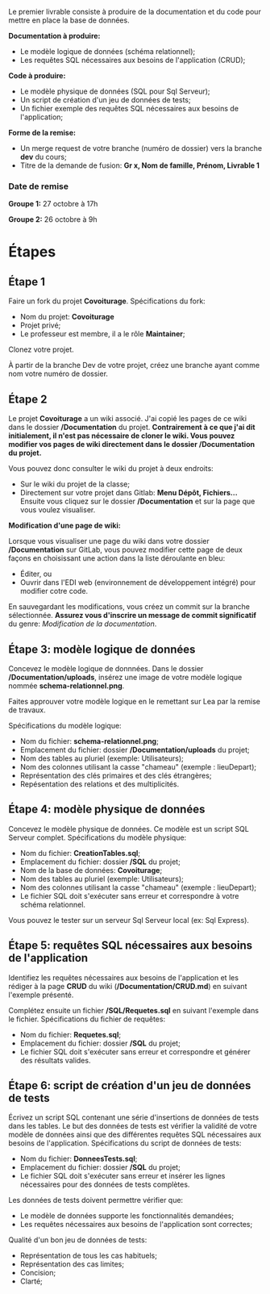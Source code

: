 Le premier livrable consiste à produire de la documentation et du code pour mettre en place la base de données.

**Documentation à produire:**

* Le modèle logique de données (schéma relationnel);
* Les requêtes SQL nécessaires aux besoins de l'application (CRUD);

**Code à produire:**

* Le modèle physique de données (SQL pour Sql Serveur);
* Un script de création d'un jeu de données de tests;
* Un fichier exemple des requêtes SQL nécessaires aux besoins de l'application;

**Forme de la remise:**

* Un merge request de votre branche (numéro de dossier) vers la branche **dev** du cours;
* Titre de la demande de fusion: **Gr x, Nom de famille, Prénom, Livrable 1**

### Date de remise

**Groupe 1:** 27 octobre à 17h

**Groupe 2:** 26 octobre à 9h

# Étapes

## Étape 1

Faire un fork du projet **Covoiturage**. Spécifications du fork:

* Nom du projet: **Covoiturage**
* Projet privé;
* Le professeur est membre, il a le rôle **Maintainer**;

Clonez votre projet.

À partir de la branche Dev de votre projet, créez une branche ayant comme nom votre numéro de dossier.

## Étape 2

Le projet **Covoiturage** a un wiki associé. J'ai copié les pages de ce wiki dans le dossier **/Documentation** du projet. **Contrairement à ce que j'ai dit initialement, il n'est pas nécessaire de cloner le wiki. Vous pouvez modifier vos pages de wiki directement dans le dossier /Documentation du projet.**

Vous pouvez donc consulter le wiki du projet à deux endroits:

* Sur le wiki du projet de la classe;
* Directement sur votre projet dans Gitlab: **Menu Dépôt, Fichiers...** Ensuite vous cliquez sur le dossier **/Documentation** et sur la page que vous voulez visualiser.

**Modification d'une page de wiki:**

Lorsque vous visualiser une page du wiki dans votre dossier **/Documentation** sur GitLab, vous pouvez modifier cette page de deux façons en choisissant une action dans la liste déroulante en bleu:

* Éditer, ou
* Ouvrir dans l'EDI web (environnement de développement intégré) pour modifier cotre code.

En sauvegardant les modifications, vous créez un commit sur la branche sélectionnée. **Assurez vous d'inscrire un message de commit significatif** du genre: _Modification de la documentation_.

## Étape 3: modèle logique de données

Concevez le modèle logique de donnnées. Dans le dossier **/Documentation/uploads**, insérez une image de votre modèle logique nommée **schema-relationnel.png**.

Faites approuver votre modèle logique en le remettant sur Lea par la remise de travaux.

Spécifications du modèle logique:

* Nom du fichier: **schema-relationnel.png**;
* Emplacement du fichier: dossier **/Documentation/uploads** du projet;
* Nom des tables au pluriel (exemple: Utilisateurs);
* Nom des colonnes utilisant la casse "chameau" (exemple : lieuDepart);
* Représentation des clés primaires et des clés étrangères;
* Repésentation des relations et des multiplicités.

## Étape 4: modèle physique de données

Concevez le modèle physique de données. Ce modèle est un script SQL Serveur complet. Spécifications du modèle physique:

* Nom du fichier: **CreationTables.sql**;
* Emplacement du fichier: dossier **/SQL** du projet;
* Nom de la base de données: **Covoiturage**;
* Nom des tables au pluriel (exemple: Utilisateurs);
* Nom des colonnes utilisant la casse "chameau" (exemple : lieuDepart);
* Le fichier SQL doit s'exécuter sans erreur et correspondre à votre schéma relationnel.

Vous pouvez le tester sur un serveur Sql Serveur local (ex: Sql Express).

## Étape 5: requêtes SQL nécessaires aux besoins de l'application

Identifiez les requêtes nécessaires aux besoins de l'application et les rédiger à la page **CRUD** du wiki (**/Documentation/CRUD.md**) en suivant l'exemple présenté.

Complétez ensuite un fichier **/SQL/Requetes.sql** en suivant l'exemple dans le fichier. Spécifications du fichier de requêtes:

* Nom du fichier: **Requetes.sql**;
* Emplacement du fichier: dossier **/SQL** du projet;
* Le fichier SQL doit s'exécuter sans erreur et correspondre et générer des résultats valides.

## Étape 6: script de création d'un jeu de données de tests

Écrivez un script SQL contenant une série d'insertions de données de tests dans les tables. Le but des données de tests est vérifier la validité de votre modèle de données ainsi que des différentes requêtes SQL nécessaires aux besoins de l'application. Spécifications du script de données de tests:

* Nom du fichier: **DonneesTests.sql**;
* Emplacement du fichier: dossier **/SQL** du projet;
* Le fichier SQL doit s'exécuter sans erreur et insérer les lignes nécessaires pour des données de tests complètes.

Les données de tests doivent permettre vérifier que:

* Le modèle de données supporte les fonctionnalités demandées;
* Les requêtes nécessaires aux besoins de l'application sont correctes;

Qualité d'un bon jeu de données de tests:

* Représentation de tous les cas habituels;
* Représentation des cas limites;
* Concision;
* Clarté;
